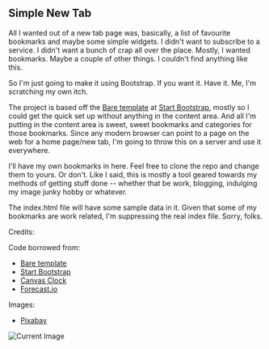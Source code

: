 ## Simple New Tab

All I wanted out of a new tab page was, basically, a list of favourite bookmarks and maybe some simple widgets. I didn't want to subscribe to a service. I didn't want a bunch of crap all over the place. Mostly, I wanted bookmarks. Maybe a couple of other things. I couldn't find anything like this.

So I'm just going to make it using Bootstrap. If you want it. Have it. Me, I'm scratching my own itch.

The project is based off the [Bare template](http://startbootstrap.com/template-overviews/bare/) at [Start Bootstrap](http://startbootstrap.com/), mostly so I could get the quick set up without anything in the content area. And all I'm putting in the content area is sweet, sweet bookmarks and categories for those bookmarks. Since any modern browser can point to a page on the web for a home page/new tab, I'm going to throw this on a server and use it everywhere.

I'll have my own bookmarks in here. Feel free to clone the repo and change them to yours. Or don't. Like I said, this is mostly a tool geared towards my methods of getting stuff done -- whether that be work, blogging, indulging my image junky hobby or whatever.

The index.html file will have some sample data in it. Given that some of my bookmarks are work related, I'm suppressing the real index file. Sorry, folks.

Credits:

Code borrowed from:
* [Bare template](http://startbootstrap.com/template-overviews/bare/)
* [Start Bootstrap](http://startbootstrap.com/)
* [Canvas Clock](http://www.w3schools.com/canvas/canvas_clock_start.asp)
* [Forecast.io](http://blog.forecast.io/forecast-embeds/)

Images:
* [Pixabay](https://pixabay.com/en/wallpaper-design-background-1266561/)


![Current Image](http://i.imgur.com/S6b5SCP.png)
